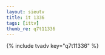 ```yaml
--- 
layout: sieutv
title: it 1336
tags: [ittv]
thumb_re: q7t11336
---
```

{% include tvadv key="q7t11336" %} 
